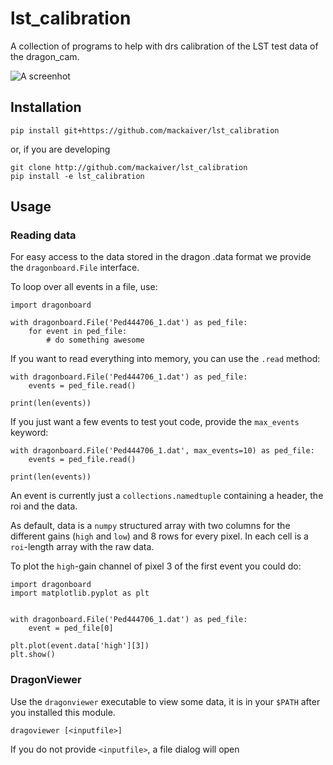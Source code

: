 # lst_calibration
A collection of programs to help with drs calibration of the LST test data of the dragon_cam.

![A screenhot](./screenshot.png)


## Installation

`pip install git+https://github.com/mackaiver/lst_calibration`

or, if you are developing

```
git clone http://github.com/mackaiver/lst_calibration
pip install -e lst_calibration
```

## Usage

### Reading data

For easy access to the data stored in the dragon .data format
we provide the `dragonboard.File` interface.

To loop over all events in a file, use:
```{python}
import dragonboard

with dragonboard.File('Ped444706_1.dat') as ped_file:
    for event in ped_file:
        # do something awesome
```

If you want to read everything into memory, you can use the `.read`
method:

```{python}
with dragonboard.File('Ped444706_1.dat') as ped_file:
    events = ped_file.read()

print(len(events))
```

If you just want a few events to test yout code, provide 
the `max_events` keyword:

```{python}
with dragonboard.File('Ped444706_1.dat', max_events=10) as ped_file:
    events = ped_file.read()

print(len(events))
```

An event is currently just a `collections.namedtuple` containing
a header, the roi and the data.

As default, data is a `numpy` structured array with two columns for
the different gains (`high` and `low`) and 8 rows for every pixel.
In each cell is a `roi`-length array with the raw data.

To plot the `high`-gain channel of pixel 3 of the first event you could do:


```{python}
import dragonboard
import matplotlib.pyplot as plt


with dragonboard.File('Ped444706_1.dat') as ped_file:
    event = ped_file[0]

plt.plot(event.data['high'][3])
plt.show()

```





### DragonViewer

Use the `dragonviewer` executable to view some data, it is in your `$PATH` after
you installed this module.

`dragoviewer [<inputfile>]`

If you do not provide `<inputfile>`, a file dialog will open

